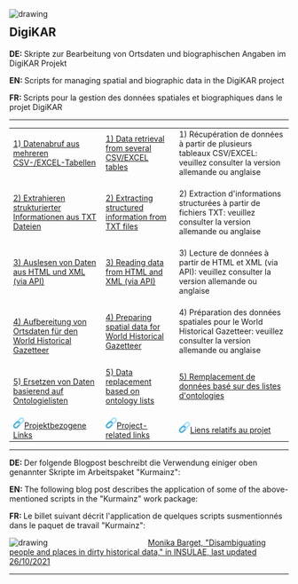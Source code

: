 <img src="https://github.com/ieg-dhr/DigiKAR/blob/main/DigiKAR_logo-small.png" alt="drawing" width="180" style="padding=10px" align="left"/>

<h2>DigiKAR</h2>

<p><strong>DE: </strong>Skripte zur Bearbeitung von Ortsdaten und biographischen Angaben im DigiKAR Projekt</p>
<p><strong>EN: </strong>Scripts for managing spatial and biographic data in the DigiKAR project</p>
<p><strong>FR: </strong>Scripts pour la gestion des données spatiales et biographiques dans le projet DigiKAR</p>

<hr>

 <table width="100%">
  <tr>
    <td><a href="https://ieg-dhr.github.io/DigiKAR/CSV-EXCEL_de.html">1) Datenabruf aus mehreren CSV-/EXCEL-Tabellen</a><br><br></td>
    <td><a href="https://ieg-dhr.github.io/DigiKAR/CSV-EXCEL_en.html">1) Data retrieval from several CSV/EXCEL tables</a><br><br></td>
    <td>1) Récupération de données à partir de plusieurs tableaux CSV/EXCEL: veuillez consulter la version allemande ou anglaise<br><br></td>
  </tr>
  <tr>
    <td><a href="https://ieg-dhr.github.io/DigiKAR/TXT_de.html">2) Extrahieren strukturierter Informationen aus TXT Dateien</a><br><br></td>
    <td><a href="https://ieg-dhr.github.io/DigiKAR/TXT_en.html">2) Extracting structured information from TXT files</a><br><br></td>
    <td>2) Extraction d'informations structurées à partir de fichiers TXT: veuillez consulter la version allemande ou anglaise<br><br></td>
  </tr>
   <tr>
    <td><a href="https://ieg-dhr.github.io/DigiKAR/XML_de.html">3) Auslesen von Daten aus HTML und XML (via API)</a><br><br></td>
    <td><a href="https://ieg-dhr.github.io/DigiKAR/XML_en.html">3) Reading data from HTML and XML (via API)</a><br><br></td>
    <td>3) Lecture de données à partir de HTML et XML (via API): veuillez consulter la version allemande ou anglaise<br><br></td>
  </tr>
  <tr>
    <td><a href="https://ieg-dhr.github.io/DigiKAR/WHG_de.html">4) Aufbereitung von Ortsdaten für den World Historical Gazetteer</a></td>
    <td><a href="https://ieg-dhr.github.io/DigiKAR/WHG_en.html">4) Preparing spatial data for World Historical Gazetteer</a><br><br></td>
    <td>4) Préparation des données spatiales pour le World Historical Gazetteer: veuillez consulter la version allemande ou anglaise<br><br></td>
  </tr>
  <tr>
    <td><a href="https://ieg-dhr.github.io/DigiKAR/MAPPING_de.html">5) Ersetzen von Daten basierend auf Ontologielisten</a></td>
    <td><a href="https://ieg-dhr.github.io/DigiKAR/MAPPING_en.html">5) Data replacement based on ontology lists</a><br><br></td>
    <td><a href="https://ieg-dhr.github.io/DigiKAR/MAPPING_fr.html">5) Remplacement de données basé sur des listes d'ontologies</a><br><br></td>
  </tr>
  <tr>
    <td><img src="./links.png" alt="drawing" width="20" style="padding=10px"/><a href="https://ieg-dhr.github.io/DigiKAR/LINKS_de.html">Projektbezogene Links</a></td>
    <td><img src="./links.png" alt="drawing" width="20" style="padding=10px"/><a href="https://ieg-dhr.github.io/DigiKAR/LINKS_en.html">Project-related links</a></td>
    <td><img src="./links.png" alt="drawing" width="20" style="padding=10px"/><a href="https://ieg-dhr.github.io/DigiKAR/LINKS_fr.html">Liens relatifs au projet</a></td>
  </tr>
</table> 

<hr>

<p><strong>DE: </strong>Der folgende Blogpost beschreibt die Verwendung einiger oben genannter Skripte im Arbeitspaket "Kurmainz":</p>
<p><strong>EN: </strong>The following blog post describes the application of some of the above-mentioned scripts in the "Kurmainz" work package:</p>
<p><strong>FR: </strong>Le billet suivant décrit l'application de quelques scripts susmentionnés dans le paquet de travail "Kurmainz":</p>

<img src="https://insulae.hypotheses.org/files/2021/10/INSULAE_featured-images_biographic-data-980x450.png" alt="drawing" width="250" align="left"/>
<a href="https://insulae.hypotheses.org/333">Monika Barget, "Disambiguating people and places in dirty historical data," in INSULAE, last updated 26/10/2021</a>

<hr>
